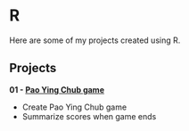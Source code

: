 # R
Here are some of my projects created using R.

## Projects
**01 - [Pao Ying Chub game](https://colab.research.google.com/drive/1evUxRn2LPRKhM1d41TzzAbrpRdT4Arvt?usp=sharing)**
- Create Pao Ying Chub game
- Summarize scores when game ends
